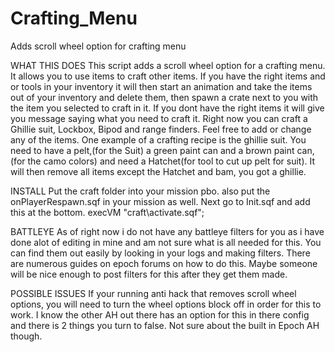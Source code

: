 # Crafting_Menu
Adds scroll wheel option for crafting menu

WHAT THIS DOES
This script adds a scroll wheel option for a crafting menu. It allows you to use items to craft other items. If you have the right items and or tools
in your inventory it will then start an animation and take the items out of your inventory and delete them, then spawn a crate next to
you with the item you selected to craft in it. If you dont have the right items it will give you message saying what you need to craft it.
Right now you can craft a Ghillie suit, Lockbox, Bipod and range finders. Feel free to add or change any of the items. One example of
a crafting recipe is the ghillie suit. You need to have a pelt,(for the Suit) a green paint can and a brown paint can,(for the camo colors)
and need a Hatchet(for tool to cut up pelt for suit). It will then remove all items except the Hatchet and bam, you got a ghillie.

INSTALL
Put the craft folder into your mission pbo. also put the onPlayerRespawn.sqf in your mission as well. Next go to Init.sqf and add this 
at the bottom. 
execVM "craft\activate.sqf";

BATTLEYE
As of right now i do not have any battleye filters for you as i have done alot of editing in mine and am not sure what is all needed for this.
You can find them out easily by looking in your logs and making filters. There are numerous guides on epoch forums on how to do this.
Maybe someone will be nice enough to post filters for this after they get them made.

POSSIBLE ISSUES
If your running anti hack that removes scroll wheel options, you will need to turn the wheel options block off in order for this to work.
I know the other AH out there has an option for this in there config and there is 2 things you turn to false. Not sure about the built in 
Epoch AH though.

